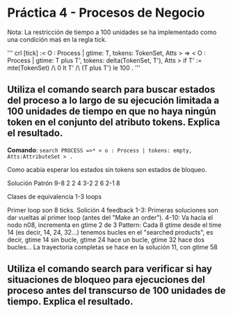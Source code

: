 # Práctica 4 - Procesos de Negocio

Nota: La restricción de tiempo a 100 unidades se ha implementado como una condición maś en la regla tick.

'''
crl [tick] :< O : Process | gtime: T, tokens: TokenSet, Atts >
    => < O : Process | gtime: T plus T', tokens: delta(TokenSet, T'), Atts >
	if T' := mte(TokenSet) /\ 0 lt T' 
    /\ (T plus T') le 100 .
'''

## Utiliza el comando search para buscar estados del proceso a lo largo de su ejecución limitada a 100 unidades de tiempo en que no haya ningún token en el conjunto del atributo tokens. Explica el resultado.

**Comando**: `search PROCESS =>* < o : Process | tokens: empty, Atts:AttributeSet > .`

Como acabía esperar los estados sin tokens son estados de bloqueo. 

Solución    Patrón
9-8        2 2 4
3-2        2 6
2-1        8

Clases de equivalencia
1-3 loops 

Primer loop son 8 ticks.
Solición 4 feedback
1-3:         Primeras soluciones son dar vueltas al primer loop (antes del "Make an order").
4-10:         Va hacía el nodo n08, incrementa en gtime 2 de 3
Pattern:     Cada 8 gtime desde el time 14 (es decir, 14, 24, 32...) tenemos bucles en el "searched products", es decir, gtime 14 sin bucle, gtime 24 hace un bucle, gtime 32 hace dos bucles...
        La trayectoria completas se hace en la solución 11, con gtime 58

## Utiliza el comando search para verificar si hay situaciones de bloqueo para ejecuciones del proceso antes del transcurso de 100 unidades de tiempo. Explica el resultado.
